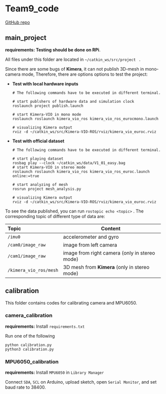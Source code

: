 # Team9_code

[GitHub repo](https://github.com/tom1484/ComputerProgrammingFinalProject)

## main_project

**requirements:  Testing should be done on RPi**.

All files under this folder are located in  `~/catkin_ws/src/project ` .

Since there are some bugs of **Kimera**, it can not publish 3D-mesh in mono-camera mode, Therefore, there are options options to test the project: 

* **Test with local hardware inputs**

  ``` shell
  # The following commands have to be executed in different terminal.
  
  # start publshers of hardware data and simulation clock
  roslaunch project publish.launch
  
  # start Kimera-VIO in mono mode
  roslaunch roslaunch kimera_vio_ros kimera_vio_ros_eurocmono.launch
  
  # visualizing Kimera output
  rviz -d ~/catkin_ws/src/Kimera-VIO-ROS/rviz/kimera_vio_euroc.rviz
  ```

* **Test with official dataset**

  ```shell
  # The following commands have to be executed in different terminal.
  
  # start playing dataset
  rosbag play --clock ~/catkin_ws/data/V1_01_easy.bag
  # start Kimera-VIO in stereo mode
  roslaunch roslaunch kimera_vio_ros kimera_vio_ros_euroc.launch online:=true
  
  # start analyzing of mesh
  rosrun project mesh_analysis.py
  
  # visualizing Kimera output
  rviz -d ~/catkin_ws/src/Kimera-VIO-ROS/rviz/kimera_vio_euroc.rviz
  ```

To see the data published, you can run `rostopic echo <topic>` .  The corresponding topic of different type of data are:

| Topic                  | Content                                       |
| :--------------------- | --------------------------------------------- |
| `/imu0`                | accelerometer and gyro                        |
| `/cam0/image_raw`      | image from left camera                        |
| `/cam1/image_raw`      | image from right camera (only in stereo mode) |
| `/kimera_vio_ros/mesh` | 3D mesh from **Kimera** (only in stereo mode) |

## calibration

This folder contains codes for calibrating camera and MPU6050.

### camera_calibration

**requirements:**  Install `requirements.txt` 

Run one of the following

```shell
python calibration.py
python3 calibration.py
```

### MPU6050_calibration

**requirements:**  Install `MPU6050` in `Library Manager` 

Connect `SDA`, `SCL` on Arduino, upload sketch, open `Serial Monitor`, and set baud rate to 38400.

